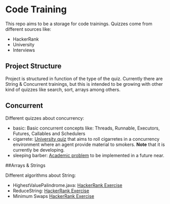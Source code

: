 # Code Training

This repo aims to be a storage for code trainings. Quizzes come from different sources like:

 - HackerRank 
 - University
 - Interviews
 
 ## Project Structure
 
 Project is structured in function of the type of the quiz. Currently there are String & Concurrent trainings, 
 but this is intended to be growing with other kind of quizzes like search, sort, arrays among others.
 
 ## Concurrent
 
 Different quizzes about concurrency:
  - basic: Basic concurrent concepts like: Threads, Runnable, Executors, Futures, Callables and Schedulers  
  - cigarrete: [University quiz](http://enacademic.com/dic.nsf/enwiki/1409197) that aims to roll cigarretes in 
  a concurrency environment where an agent provide material to smokers. **Note** that it is currently be developing.
  - sleeping barber: [Academic problem](https://en.wikipedia.org/wiki/Sleeping_barber_problem) to be implemented 
  in a future near.
 

 ##Arrays & Strings

Different algorithms about String: 

 - HighestValuePalindrome.java: [HackerRank Exercise](https://www.hackerrank.com/challenges/richie-rich/problem)
 - ReduceString: [HackerRank Exercise](https://www.hackerrank.com/challenges/string-reduction/problem)
 - Minimum Swaps [HackerRank Exercise](https://www.hackerrank.com/challenges/minimum-swaps-2/problem)
  

